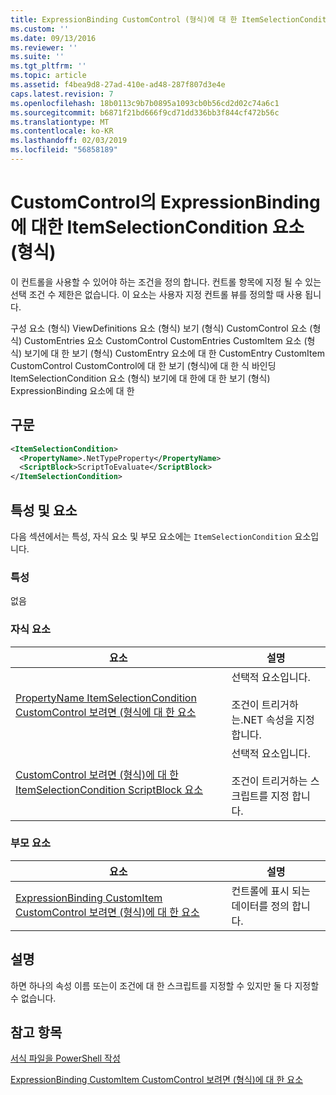 ```yaml
---
title: ExpressionBinding CustomControl (형식)에 대 한 ItemSelectionCondition 요소 | Microsoft Docs
ms.custom: ''
ms.date: 09/13/2016
ms.reviewer: ''
ms.suite: ''
ms.tgt_pltfrm: ''
ms.topic: article
ms.assetid: f4bea9d8-27ad-410e-ad48-287f807d3e4e
caps.latest.revision: 7
ms.openlocfilehash: 18b0113c9b7b0895a1093cb0b56cd2d02c74a6c1
ms.sourcegitcommit: b6871f21bd666f9cd71dd336bb3f844cf472b56c
ms.translationtype: MT
ms.contentlocale: ko-KR
ms.lasthandoff: 02/03/2019
ms.locfileid: "56858189"
---
```

# <a name="itemselectioncondition-element-for-expressionbinding-for-customcontrol-format"></a>CustomControl의 ExpressionBinding에 대한 ItemSelectionCondition 요소(형식)

이 컨트롤을 사용할 수 있어야 하는 조건을 정의 합니다. 컨트롤 항목에 지정 될 수 있는 선택 조건 수 제한은 없습니다. 이 요소는 사용자 지정 컨트롤 뷰를 정의할 때 사용 됩니다.

구성 요소 (형식) ViewDefinitions 요소 (형식) 보기 (형식) CustomControl 요소 (형식) CustomEntries 요소 CustomControl CustomEntries CustomItem 요소 (형식) 보기에 대 한 보기 (형식) CustomEntry 요소에 대 한 CustomEntry CustomItem CustomControl CustomControl에 대 한 보기 (형식)에 대 한 식 바인딩 ItemSelectionCondition 요소 (형식) 보기에 대 한에 대 한 보기 (형식) ExpressionBinding 요소에 대 한

## <a name="syntax"></a>구문

```xml
<ItemSelectionCondition>
  <PropertyName>.NetTypeProperty</PropertyName>
  <ScriptBlock>ScriptToEvaluate</ScriptBlock>
</ItemSelectionCondition>
```

## <a name="attributes-and-elements"></a>특성 및 요소

다음 섹션에서는 특성, 자식 요소 및 부모 요소에는 `ItemSelectionCondition` 요소입니다.

### <a name="attributes"></a>특성

없음

### <a name="child-elements"></a>자식 요소

|요소|설명|
|-------------|-----------------|
|[PropertyName ItemSelectionCondition CustomControl 보려면 (형식에 대 한 요소](./propertyname-element-for-itemselectioncondition-for-customcontrol-for-view-format.md)|선택적 요소입니다.<br /><br /> 조건이 트리거하는.NET 속성을 지정 합니다.|
|[CustomControl 보려면 (형식)에 대 한 ItemSelectionCondition ScriptBlock 요소](./scriptblock-element-for-itemselectioncondition-for-customcontrol-for-view-format.md)|선택적 요소입니다.<br /><br /> 조건이 트리거하는 스크립트를 지정 합니다.|

### <a name="parent-elements"></a>부모 요소

|요소|설명|
|-------------|-----------------|
|[ExpressionBinding CustomItem CustomControl 보려면 (형식)에 대 한 요소](./expressionbinding-element-for-customitem-for-customcontrol-for-view-format.md)|컨트롤에 표시 되는 데이터를 정의 합니다.|

## <a name="remarks"></a>설명

하면 하나의 속성 이름 또는이 조건에 대 한 스크립트를 지정할 수 있지만 둘 다 지정할 수 없습니다.

## <a name="see-also"></a>참고 항목

[서식 파일을 PowerShell 작성](./writing-a-powershell-formatting-file.md)

[ExpressionBinding CustomItem CustomControl 보려면 (형식)에 대 한 요소](./expressionbinding-element-for-customitem-for-customcontrol-for-view-format.md)
